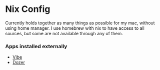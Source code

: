 # Nix Config

Currently holds together as many things as possible for my mac, without using home manager. I use homebrew with nix to have access to all sources, but some are not available through any of them.

### Apps installed externally

- [Vibe](https://github.com/thewh1teagle/vibe)
- [Dozer](https://github.com/Mortennn/Dozer)
